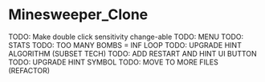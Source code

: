 # Minesweeper_Clone


TODO: Make double click sensitivity change-able
TODO: MENU
TODO: STATS
TODO: TOO MANY BOMBS = INF LOOP
TODO: UPGRADE HINT ALGORITHM (SUBSET TECH)
TODO: ADD RESTART AND HINT UI BUTTON
TODO: UPGRADE HINT SYMBOL
TODO: MOVE TO MORE FILES (REFACTOR)
